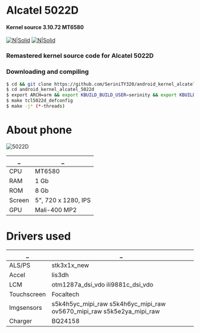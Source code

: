 # Alcatel 5022D
#### Kernel source 3.10.72 MT6580

[![N|Solid](http://srtmemory.cloudapp.net/vk_btn.png)](https://vk.com/serini_ty)
[![N|Solid](http://srtmemory.cloudapp.net/4pda_btn.png)](http://4pda.ru/forum/index.php?showuser=4548849)

###  Remastered kernel source code for Alcatel 5022D
### Downloading and compiling

```sh
$ cd && git clone https://github.com/SeriniTY320/android_kernel_alcatel_5022d.git
$ cd android_kernel_alcatel_5022d
$ export ARCH=arm && export KBUILD_BUILD_USER=serinity && export KBUILD_BUILD_HOST=smartromteam
$ make tcl5022d_defconfig
$ make -j* (*-threads)
```

# About phone
![5022D](https://avatars.mds.yandex.net/get-mpic/200316/img_id9222652967177461589/9)

_|_
------------ | -------------
CPU | MT6580
RAM |  1 Gb
ROM | 8 Gb
Screen | 5", 720 x 1280, IPS
GPU | Mali-400 MP2

# Drivers used
_|_
------------ | -------------
ALS/PS | stk3x1x_new
Accel |  lis3dh
LCM | otm1287a_dsi_vdo ili9881c_dsi_vdo
Touchscreen | Focaltech
Imgsensors | s5k4h5yc_mipi_raw s5k4h6yc_mipi_raw ov5670_mipi_raw s5k5e2ya_mipi_raw
Charger | BQ24158

